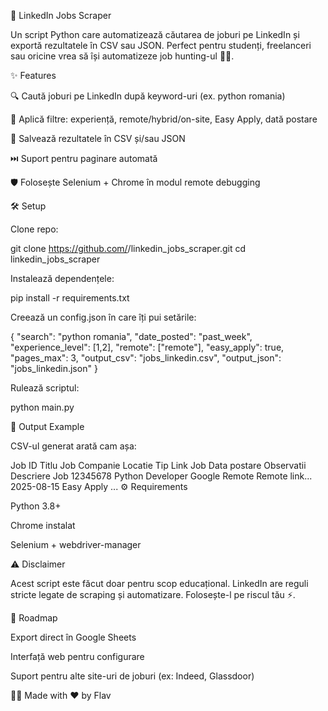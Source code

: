 🚀 LinkedIn Jobs Scraper

Un script Python care automatizează căutarea de joburi pe LinkedIn și exportă rezultatele în CSV sau JSON.
Perfect pentru studenți, freelanceri sau oricine vrea să își automatizeze job hunting-ul 🕵️‍♂️.

✨ Features

🔍 Caută joburi pe LinkedIn după keyword-uri (ex. python romania)

🎯 Aplică filtre: experiență, remote/hybrid/on-site, Easy Apply, dată postare

📑 Salvează rezultatele în CSV și/sau JSON

⏭️ Suport pentru paginare automată

🛡️ Folosește Selenium + Chrome în modul remote debugging

🛠️ Setup

Clone repo:

git clone https://github.com/<username>/linkedin_jobs_scraper.git
cd linkedin_jobs_scraper


Instalează dependențele:

pip install -r requirements.txt


Creează un config.json în care îți pui setările:

{
  "search": "python romania",
  "date_posted": "past_week",
  "experience_level": [1,2],
  "remote": ["remote"],
  "easy_apply": true,
  "pages_max": 3,
  "output_csv": "jobs_linkedin.csv",
  "output_json": "jobs_linkedin.json"
}


Rulează scriptul:

python main.py

📂 Output Example

CSV-ul generat arată cam așa:

Job ID	Titlu Job	Companie	Locatie	Tip	Link Job	Data postare	Observatii	Descriere Job
12345678	Python Developer	Google	Remote	Remote	link...	2025-08-15	Easy Apply	...
⚙️ Requirements

Python 3.8+

Chrome instalat

Selenium + webdriver-manager

⚠️ Disclaimer

Acest script este făcut doar pentru scop educațional.
LinkedIn are reguli stricte legate de scraping și automatizare. Folosește-l pe riscul tău ⚡.

🌟 Roadmap

 Export direct în Google Sheets

 Interfață web pentru configurare

 Suport pentru alte site-uri de joburi (ex: Indeed, Glassdoor)

👨‍💻 Made with ❤️ by Flav